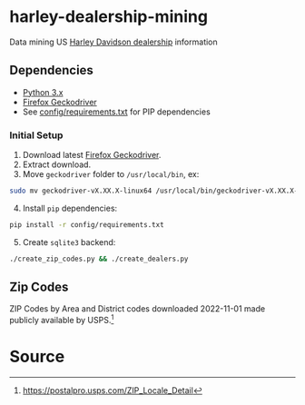 # harley-dealership-mining

Data mining US [Harley Davidson dealership](https://www.harley-davidson.com/us/en/tools/find-a-dealer.html) information

## Dependencies

- [Python 3.x](https://www.python.org/downloads/)
- [Firefox Geckodriver](https://github.com/mozilla/geckodriver/releases)
- See [config/requirements.txt](config/requirements.txt) for PIP dependencies

### Initial Setup

1. Download latest [Firefox Geckodriver](https://github.com/mozilla/geckodriver/releases).
2. Extract download.
3. Move `geckodriver` folder to `/usr/local/bin`, ex:

```sh
sudo mv geckodriver-vX.XX.X-linux64 /usr/local/bin/geckodriver-vX.XX.X-linux64
```

4. Install `pip` dependencies:

```sh
pip install -r config/requirements.txt
```

5. Create `sqlite3` backend:

```sh
./create_zip_codes.py && ./create_dealers.py
```

## Zip Codes

ZIP Codes by Area and District codes downloaded 2022-11-01 made publicly available by USPS.[^1]

# Source

[^1]: https://postalpro.usps.com/ZIP_Locale_Detail
